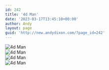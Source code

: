 ```yaml
---
id: 242
title: '4d Man'
date: '2023-03-17T13:45:10+00:00'
author: Andy
layout: page
guid: 'http://new.andydixon.com/?page_id=242'
---
```


![4d Man](https://i0.wp.com/assets.g8x2.ldn.idrivee2-23.com/posters/4d%20Man%2001.jpg?w=1200&ssl=1 "4d Man")  
![4d Man](https://i0.wp.com/assets.g8x2.ldn.idrivee2-23.com/posters/4d%20Man%2002.jpg?w=1200&ssl=1 "4d Man")  
![4d Man](https://i0.wp.com/assets.g8x2.ldn.idrivee2-23.com/posters/4d%20Man%2003.jpg?w=1200&ssl=1 "4d Man")  
![4d Man](https://i0.wp.com/assets.g8x2.ldn.idrivee2-23.com/posters/4d%20Man%2004.jpg?w=1200&ssl=1 "4d Man")